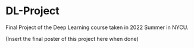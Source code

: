 # DL-Project

Final Project of the Deep Learning course taken in 2022 Summer in NYCU.

(Insert the final poster of this project here when done)